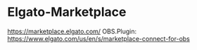 # Elgato-Marketplace
https://marketplace.elgato.com/ OBS.Plugin: https://www.elgato.com/us/en/s/marketplace-connect-for-obs
